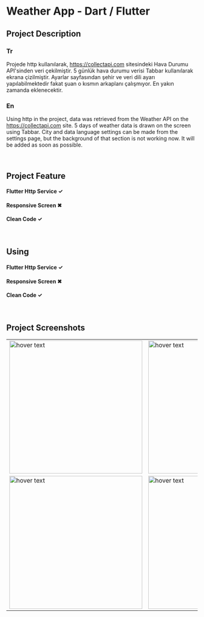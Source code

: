 # Weather App - Dart / Flutter

## Project Description

### Tr
Projede http kullanılarak, https://collectapi.com sitesindeki Hava Durumu API'sinden veri çekilmiştir. 5 günlük hava durumu verisi Tabbar kullanılarak ekrana çizilmiştir. Ayarlar sayfasından şehir ve veri dili ayarı yapılabilmektedir fakat şuan o kısmın arkaplanı çalışmıyor. En yakın zamanda eklenecektir.
</br>
### En
Using http in the project, data was retrieved from the Weather API on the https://collectapi.com site. 5 days of weather data is drawn on the screen using Tabbar. City and data language settings can be made from the settings page, but the background of that section is not working now. It will be added as soon as possible.



</br>

## Project Feature

#### Flutter Http Service ✓
#### Responsive Screen ✖
#### Clean Code ✓


</br>

## Using

#### Flutter Http Service ✓
#### Responsive Screen ✖
#### Clean Code ✓


</br>

## Project Screenshots

<table>

  <tr>
     <td><img src="https://user-images.githubusercontent.com/17275354/158072016-c0eebec6-aafb-4ce2-91c2-27caab0d34cc.gif" width="350" title="hover text"></td>
    <td><img src="https://user-images.githubusercontent.com/17275354/158071710-d3838ef6-84e3-4b18-8b41-3a02d68e9835.png" width="350" title="hover text"></td>
    <td><img src="https://user-images.githubusercontent.com/17275354/158071723-c282d1ec-d0cd-4bce-932c-7287886f242a.png" width="350" title="hover text"></td>
  </tr>
  <tr>
    <td><img src="https://user-images.githubusercontent.com/17275354/158071728-7631c6f1-fe11-4d56-867b-79c3a5e1ff3b.png" width="350" title="hover text"></td>
    <td><img src="https://user-images.githubusercontent.com/17275354/158071736-d2263332-bd5d-4f4a-9b0b-7d7c332647ba.png" width="350" title="hover text"></td>
    <td><img src="https://user-images.githubusercontent.com/17275354/158071741-a27be32d-eff6-4eb0-94b6-fe809f597e8f.png" width="350" title="hover text"></td>
  </tr>
  
  
</table>
  
  
 

